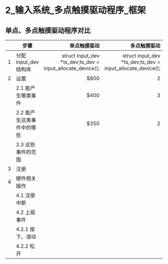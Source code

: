 # 2_输入系统_多点触摸驱动程序_框架

## 单点、多点触摸驱动程序对比

| |步骤| 单点触摸驱动|  多点触摸驱动 |
| --------- | -------- | -----: | --: |
| 1 | 分配 input_dev 结构体 | struct input_dev *ts_dev;ts_dev = input_allocate_device(); |struct input_dev *ts_dev;ts_dev = input_allocate_device();|
|2   | 设置     |   $800 |   2 |
|   |2.1 能产生哪类事件 |   $400 |   3 |
| |2.2 能产生这类事件中的哪些    |   $350 |   2 |
|           |2.3 这些事件的范围          |        |     |
|3|注册          |        |     |
|4|硬件相关操作          |        |     |
|           |4.1 注册中断          |        |     |
|           |4.2 上报事件          |        |     |
|           |4.2.1 按下、滑动          |        |     |
|           |4.2.2 松开          |        |     |


